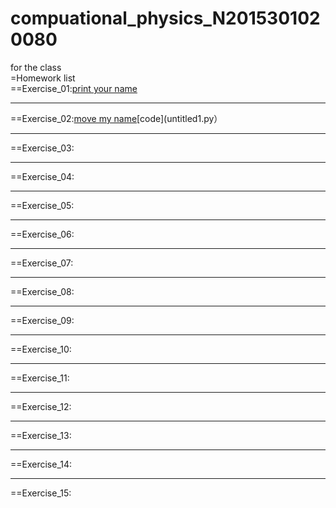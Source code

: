 # compuational_physics_N2015301020080
for the class  
=Homework list  
==Exercise_01:[print your name](temp.py)
***
==Exercise_02:[move my name](http://note.youdao.com/noteshare?id=0ed58c300db5637a73b56ea108ef5eae)[code](untitled1.py）
***
==Exercise_03:
***
==Exercise_04:
***
==Exercise_05:
***
==Exercise_06:
***
==Exercise_07:
***
==Exercise_08:
***
==Exercise_09:
***
==Exercise_10:
***
==Exercise_11:
***
==Exercise_12:
***
==Exercise_13:
***
==Exercise_14:
***
==Exercise_15:

